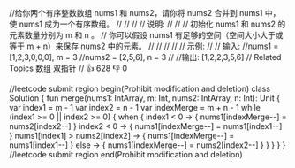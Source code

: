 //给你两个有序整数数组 nums1 和 nums2，请你将 nums2 合并到 nums1 中，使 nums1 成为一个有序数组。 
//
// 
//
// 说明: 
//
// 
// 初始化 nums1 和 nums2 的元素数量分别为 m 和 n 。 
// 你可以假设 nums1 有足够的空间（空间大小大于或等于 m + n）来保存 nums2 中的元素。 
// 
//
// 
//
// 示例: 
//
// 输入:
//nums1 = [1,2,3,0,0,0], m = 3
//nums2 = [2,5,6],       n = 3
//
//输出: [1,2,2,3,5,6] 
// Related Topics 数组 双指针 
// 👍 628 👎 0


//leetcode submit region begin(Prohibit modification and deletion)
class Solution {
    fun merge(nums1: IntArray, m: Int, nums2: IntArray, n: Int): Unit {
        var index1 = m - 1
        var index2 = n - 1
        var indexMerge = m + n - 1
        while (index1 >= 0 || index2 >= 0) {
            when {
                index1 < 0 -> {
                    nums1[indexMerge--] = nums2[index2--]
                }
                index2 < 0 -> {
                    nums1[indexMerge--] = nums1[index1--]
                }
                nums1[index1] > nums2[index2] -> {
                    nums1[indexMerge--] = nums1[index1--]
                }
                else -> {
                    nums1[indexMerge--] = nums2[index2--]
                }
            }
        }
    }
}
//leetcode submit region end(Prohibit modification and deletion)
